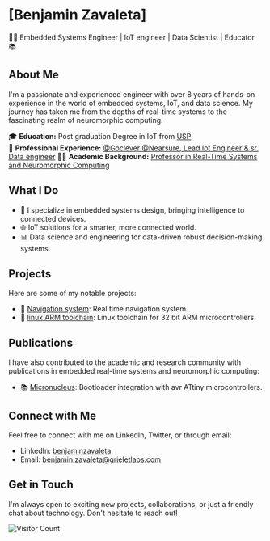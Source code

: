 # [Benjamin Zavaleta]

👨‍💻 Embedded Systems Engineer | IoT engineer | Data Scientist | Educator 📚

## About Me

I'm a passionate and experienced engineer with over 8 years of hands-on experience in the world of embedded systems, IoT, and data science. My journey has taken me from the depths of real-time systems to the fascinating realm of neuromorphic computing.

🎓 **Education:** Post graduation Degree in IoT from [USP](https://pt.wikipedia.org/wiki/Universidade_de_S%C3%A3o_Paulo)  
🏢 **Professional Experience:** [@Goclever @Nearsure, Lead Iot Engineer & sr. Data engineer]()
👨‍🏫 **Academic Background:** [Professor in Real-Time Systems and Neuromorphic Computing]()

## What I Do

- 🔌 I specialize in embedded systems design, bringing intelligence to connected devices.
- 🌐 IoT solutions for a smarter, more connected world.
- 📊 Data science and engineering for data-driven robust decision-making systems.

## Projects

Here are some of my notable projects:

- 🚗 [Navigation system](https://github.com/fbzavaleta/api-device-gateway): Real time navigation system.
- 🔌 [linux ARM toolchain](https://github.com/fbzavaleta/TM4C123G-Linux-Toolchain): Linux toolchain for 32 bit ARM microcontrollers.

## Publications

I have also contributed to the academic and research community with publications in embedded real-time systems and neuromorphic computing:

- 📚 [Micronucleus](https://www.linkedin.com/pulse/micronucleus-bootloader-para-mcus-avr-attiny-zavaleta-castro/?trackingId=kxvKyQctRqG%2BrlVTv9UWLA%3D%3D): Bootloader integration with avr ATtiny microcontrollers.

## Connect with Me

Feel free to connect with me on LinkedIn, Twitter, or through email:

- LinkedIn: [benjaminzavaleta](https://www.linkedin.com/in/benjaminzavaleta/)
- Email: [benjamin.zavaleta@grieletlabs.com](mailto:benjamin.zavaleta@grieletlabs.com)

## Get in Touch

I'm always open to exciting new projects, collaborations, or just a friendly chat about technology. Don't hesitate to reach out!

![Visitor Count](https://visitor-badge.laobi.icu/badge?page_id=fbzavaleta.fbzavaleta)



